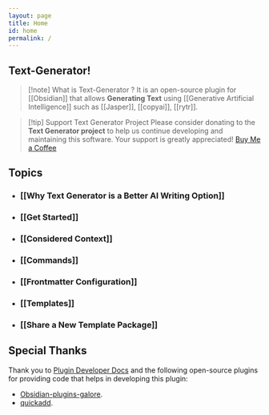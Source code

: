 ```yaml
---
layout: page
title: Home
id: home
permalink: /
---
```

## Text-Generator!
> [!note] What is Text-Generator ?
> It is an open-source plugin for [[Obsidian]] that allows **Generating Text** using [[Generative Artificial Intelligence]] such as [[Jasper]], [[copyai]], [[rytr]].

> [!tip] Support Text Generator Project
> Please consider donating to the **Text Generator project** to help us continue developing and maintaining this software. Your support is greatly appreciated! [Buy Me a Coffee](https://www.buymeacoffee.com/haouarine)

## Topics
* ### [[Why Text Generator is a Better AI Writing Option]]
* ### [[Get Started]]
* ### [[Considered Context]]
* ### [[Commands]]
* ### [[Frontmatter Configuration]]
* ### [[Templates]]
* ### [[Share a New Template Package]]

## Special Thanks
Thank you to [Plugin Developer Docs](https://marcus.se.net/obsidian-plugin-docs/) and the following open-source plugins for providing code that helps in developing this plugin:
- [Obsidian-plugins-galore](https://github.com/plugins-galore/obsidian-plugins-galore).
- [quickadd](https://github.com/chhoumann/quickadd).